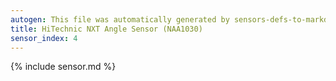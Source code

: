 ```yaml
---
autogen: This file was automatically generated by sensors-defs-to-markdown.py
title: HiTechnic NXT Angle Sensor (NAA1030)
sensor_index: 4
---
```


{% include sensor.md %}
